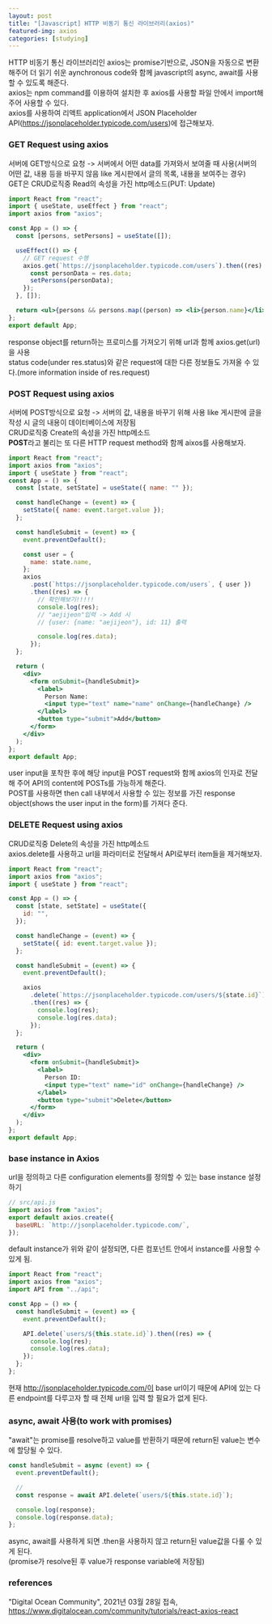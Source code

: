 ```yaml
---
layout: post
title: "[Javascript] HTTP 비동기 통신 라이브러리(axios)"
featured-img: axios
categories: [studying]
---
```


HTTP 비동기 통신 라이브러리인 axios는 promise기반으로, JSON을 자동으로 변환해주어 더 읽기 쉬운 aynchronous code와 함께 javascript의 async, await를 사용할 수 있도록 해준다.  
axios는 npm command를 이용하여 설치한 후 axios를 사용할 파일 안에서 import해주어 사용할 수 있다.  
axios를 사용하여 리액트 application에서 JSON Placeholder API(https://jsonplaceholder.typicode.com/users)에 접근해보자.

### GET Request using axios

서버에 GET방식으로 요청 -> 서버에서 어떤 data를 가져와서 보여줄 때 사용(서버의 어떤 값, 내용 등을 바꾸지 않음 like 게시판에서 글의 목록, 내용을 보여주는 경우)  
GET은 CRUD로직중 Read의 속성을 가진 http메소드(PUT: Update)

```jsx
import React from "react";
import { useState, useEffect } from "react";
import axios from "axios";

const App = () => {
  const [persons, setPersons] = useState([]);

  useEffect(() => {
    // GET request 수행
    axios.get(`https://jsonplaceholder.typicode.com/users`).then((res) => {
      const personData = res.data;
      setPersons(personData);
    });
  }, []);

  return <ul>{persons && persons.map((person) => <li>{person.name}</li>)}</ul>;
};
export default App;
```

response object를 return하는 프로미스를 가져오기 위해 url과 함께 axios.get(url)을 사용  
status code(under res.status)와 같은 request에 대한 다른 정보들도 가져올 수 있다.(more information inside of res.request)

### POST Request using axios

서버에 POST방식으로 요청 -> 서버의 값, 내용을 바꾸기 위해 사용 like 게시판에 글을 작성 시 글의 내용이 데이터베이스에 저장됨  
CRUD로직중 Create의 속성을 가진 http메소드  
**POST**라고 불리는 또 다른 HTTP request method와 함께 aixos를 사용해보자.

```jsx
import React from "react";
import axios from "axios";
import { useState } from "react";
const App = () => {
  const [state, setState] = useState({ name: "" });

  const handleChange = (event) => {
    setState({ name: event.target.value });
  };

  const handleSubmit = (event) => {
    event.preventDefault();

    const user = {
      name: state.name,
    };
    axios
      .post(`https://jsonplaceholder.typicode.com/users`, { user })
      .then((res) => {
        // 확인해보기!!!!!
        console.log(res);
        // "aejijeon"입력 -> Add 시
        // {user: {name: "aejijeon"}, id: 11} 출력

        console.log(res.data);
      });
  };

  return (
    <div>
      <form onSubmit={handleSubmit}>
        <label>
          Person Name:
          <input type="text" name="name" onChange={handleChange} />
        </label>
        <button type="submit">Add</button>
      </form>
    </div>
  );
};
export default App;
```

user input을 포착한 후에 해당 input을 POST request와 함께 axios의 인자로 전달해 주어 API의 content에 POSTs를 가능하게 해준다.  
POST를 사용하면 then call 내부에서 사용할 수 있는 정보를 가진 response object(shows the user input in the form)를 가져다 준다.

### DELETE Request using axios

CRUD로직중 Delete의 속성을 가진 http메소드  
axios.delete를 사용하고 url을 파라미터로 전달해서 API로부터 item들을 제거해보자.

```jsx
import React from "react";
import axios from "axios";
import { useState } from "react";

const App = () => {
  const [state, setState] = useState({
    id: "",
  });

  const handleChange = (event) => {
    setState({ id: event.target.value });
  };

  const handleSubmit = (event) => {
    event.preventDefault();

    axios
      .delete(`https://jsonplaceholder.typicode.com/users/${state.id}`)
      .then((res) => {
        console.log(res);
        console.log(res.data);
      });
  };

  return (
    <div>
      <form onSubmit={handleSubmit}>
        <label>
          Person ID:
          <input type="text" name="id" onChange={handleChange} />
        </label>
        <button type="submit">Delete</button>
      </form>
    </div>
  );
};
export default App;
```

### base instance in Axios

url을 정의하고 다른 configuration elements를 정의할 수 있는 base instance 설정하기

```jsx
// src/api.js
import axios from "axios";
export default axios.create({
  baseURL: `http://jsonplaceholder.typicode.com/`,
});
```

default instance가 위와 같이 설정되면, 다른 컴포넌트 안에서 instance를 사용할 수 있게 됨.

```jsx
import React from "react";
import axios from "axios";
import API from "../api";

const App = () => {
  const handleSubmit = (event) => {
    event.preventDefault();

    API.delete(`users/${this.state.id}`).then((res) => {
      console.log(res);
      console.log(res.data);
    });
  };
};
```

현재 http://jsonplaceholder.typicode.com/이 base url이기 때문에 API에 있는 다른 endpoint를 다루고자 할 때 전체 url을 입력 할 필요가 없게 된다.

### async, await 사용(to work with promises)

"await"는 promise를 resolve하고 value를 반환하기 때문에 return된 value는 변수에 할당될 수 있다.

```jsx
const handleSubmit = async (event) => {
  event.preventDefault();

  //
  const response = await API.delete(`users/${this.state.id}`);

  console.log(response);
  console.log(response.data);
};
```

async, await를 사용하게 되면 .then을 사용하지 않고 return된 value값을 다룰 수 있게 된다.  
(promise가 resolve된 후 value가 response variable에 저장됨)

### references

"Digital Ocean Community", 2021년 03월 28일 접속, https://www.digitalocean.com/community/tutorials/react-axios-react
